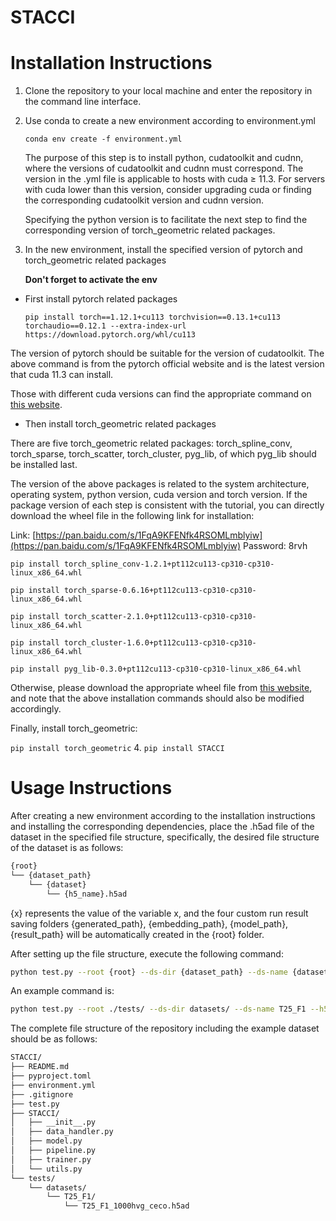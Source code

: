 # STACCI
# Installation Instructions

1. Clone the repository to your local machine and enter the repository in the command line interface.
2. Use conda to create a new environment according to environment.yml

   `conda env create -f environment.yml`

   The purpose of this step is to install python, cudatoolkit and cudnn, where the versions of cudatoolkit and cudnn must correspond. The version in the .yml file is applicable to hosts with cuda ≥ 11.3. For servers with cuda lower than this version, consider upgrading cuda or finding the corresponding cudatoolkit version and cudnn version.

   Specifying the python version is to facilitate the next step to find the corresponding version of torch_geometric related packages.
3. In the new environment, install the specified version of pytorch and torch_geometric related packages

   **Don't forget to activate the env**

  - First install pytorch related packages

     `pip install torch==1.12.1+cu113 torchvision==0.13.1+cu113 torchaudio==0.12.1 --extra-index-url https://download.pytorch.org/whl/cu113`

   The version of pytorch should be suitable for the version of cudatoolkit. The above command is from the pytorch official website and is the latest version that cuda 11.3 can install.

   Those with different cuda versions can find the appropriate command on [this website](https://pytorch.org/get-started/previous-versions/).

  - Then install torch_geometric related packages

   There are five torch_geometric related packages: torch_spline_conv, torch_sparse, torch_scatter, torch_cluster, pyg_lib, of which pyg_lib should be installed last.

   The version of the above packages is related to the system architecture, operating system, python version, cuda version and torch version. If the package version of each step is consistent with the tutorial, you can directly download the wheel file in the following link for installation:

   Link: [https://pan.baidu.com/s/1FqA9KFENfk4RSOMLmblyiw](https://pan.baidu.com/s/1FqA9KFENfk4RSOMLmblyiw) Password: 8rvh

   `pip install torch_spline_conv-1.2.1+pt112cu113-cp310-cp310-linux_x86_64.whl`

   `pip install torch_sparse-0.6.16+pt112cu113-cp310-cp310-linux_x86_64.whl`

   `pip install torch_scatter-2.1.0+pt112cu113-cp310-cp310-linux_x86_64.whl`

   `pip install torch_cluster-1.6.0+pt112cu113-cp310-cp310-linux_x86_64.whl`

   `pip install pyg_lib-0.3.0+pt112cu113-cp310-cp310-linux_x86_64.whl`

   Otherwise, please download the appropriate wheel file from [this website](https://data.pyg.org/whl/), and note that the above installation commands should also be modified accordingly.

   Finally, install torch_geometric:

   `pip install torch_geometric`
4. `pip install STACCI`

# Usage Instructions

After creating a new environment according to the installation instructions and installing the corresponding dependencies, place the .h5ad file of the dataset in the specified file structure, specifically, the desired file structure of the dataset is as follows:

```bash
{root}
└── {dataset_path}
    └── {dataset}
        └── {h5_name}.h5ad
```

{x} represents the value of the variable x, and the four custom run result saving folders {generated_path}, {embedding_path}, {model_path}, {result_path} will be automatically created in the {root} folder.

After setting up the file structure, execute the following command:

```bash
python test.py --root {root} --ds-dir {dataset_path} --ds-name {dataset} --h5-name {h5_name}
```

An example command is:

```bash
python test.py --root ./tests/ --ds-dir datasets/ --ds-name T25_F1 --h5-name T25_F1_1000hvg_ceco
```

The complete file structure of the repository including the example dataset should be as follows:

```bash
STACCI/
├── README.md
├── pyproject.toml
├── environment.yml
├── .gitignore
├── test.py
├── STACCI/
│   ├── __init__.py
│   ├── data_handler.py
│   ├── model.py
│   ├── pipeline.py
│   ├── trainer.py
│   └── utils.py
└── tests/
    └── datasets/
        └── T25_F1/
            └── T25_F1_1000hvg_ceco.h5ad
```
